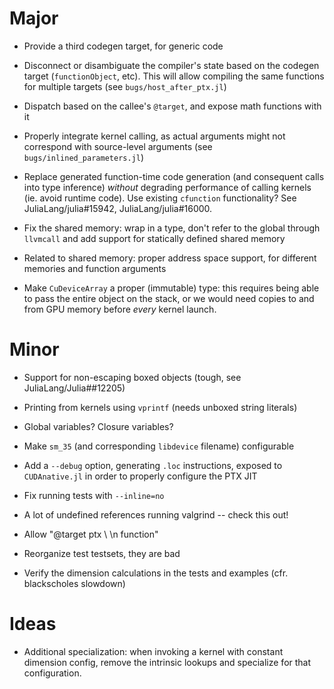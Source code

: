 # Major

* Provide a third codegen target, for generic code

* Disconnect or disambiguate the compiler's state based on the codegen target
  (`functionObject`, etc). This will allow compiling the same functions for
  multiple targets (see `bugs/host_after_ptx.jl`)

* Dispatch based on the callee's `@target`, and expose math functions with it

* Properly integrate kernel calling, as actual arguments might not correspond
  with source-level arguments (see `bugs/inlined_parameters.jl`)

* Replace generated function-time code generation (and consequent calls into
  type inference) *without* degrading performance of calling kernels (ie. avoid
  runtime code). Use existing `cfunction` functionality? See
  JuliaLang/julia#15942, JuliaLang/julia#16000.

* Fix the shared memory: wrap in a type, don't refer to the global through
  `llvmcall` and add support for statically defined shared memory

* Related to shared memory: proper address space support, for different memories
  and function arguments

* Make `CuDeviceArray` a proper (immutable) type: this requires being able to pass the
  entire object on the stack, or we would need copies to and from GPU memory before _every_
  kernel launch.


# Minor

* Support for non-escaping boxed objects (tough, see JuliaLang/Julia##12205)

* Printing from kernels using `vprintf` (needs unboxed string literals)

* Global variables? Closure variables?

* Make `sm_35` (and corresponding `libdevice` filename) configurable

* Add a `--debug` option, generating `.loc` instructions, exposed to
  `CUDAnative.jl` in order to properly configure the PTX JIT

* Fix running tests with `--inline=no`

* A lot of undefined references running valgrind -- check this out!

* Allow "@target ptx \ \n function"

* Reorganize test testsets, they are bad

* Verify the dimension calculations in the tests and examples (cfr. blackscholes slowdown)


# Ideas

* Additional specialization: when invoking a kernel with constant dimension
  config, remove the intrinsic lookups and specialize for that configuration.
